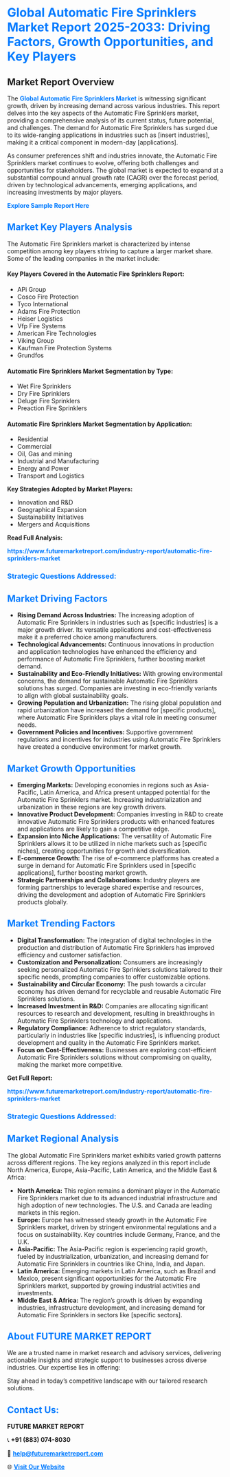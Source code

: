 <h1 style="color: #007BFF;">Global Automatic Fire Sprinklers Market Report 2025-2033: Driving Factors, Growth Opportunities, and Key Players</h1>

<section id="overview">
<h2>Market Report Overview</h2>
<p>The <a href="https://www.futuremarketreport.com/industry-report/automatic-fire-sprinklers-market" style="color: #007BFF; text-decoration: none;"><strong>Global Automatic Fire Sprinklers Market</strong></a> is witnessing significant growth, driven by increasing demand across various industries. This report delves into the key aspects of the Automatic Fire Sprinklers market, providing a comprehensive analysis of its current status, future potential, and challenges. The demand for Automatic Fire Sprinklers has surged due to its wide-ranging applications in industries such as [insert industries], making it a critical component in modern-day [applications].</p>
<p>As consumer preferences shift and industries innovate, the Automatic Fire Sprinklers market continues to evolve, offering both challenges and opportunities for stakeholders. The global market is expected to expand at a substantial compound annual growth rate (CAGR) over the forecast period, driven by technological advancements, emerging applications, and increasing investments by major players.</p>
</section>

<section id="overview">
<p><a href="https://www.futuremarketreport.com/request-sample/reportId=44339" style="color: #007BFF; text-decoration: none;"><strong>Explore Sample Report Here</strong></a></p>
</section>

<section id="key-players">
<h2 style="color: #007BFF;">Market Key Players Analysis</h2>
<p>The Automatic Fire Sprinklers market is characterized by intense competition among key players striving to capture a larger market share. Some of the leading companies in the market include:</p>
<h4>Key Players Covered in the Automatic Fire Sprinklers Report:</h4>
<ul><li>APi Group</li><li>Cosco Fire Protection</li><li>Tyco International</li><li>Adams Fire Protection</li><li>Heiser Logistics</li><li>Vfp Fire Systems</li><li>American Fire Technologies</li><li>Viking Group</li><li>Kaufman Fire Protection Systems</li><li>Grundfos</li></ul>
<h4>Automatic Fire Sprinklers Market Segmentation by Type:</h4>
<ul><li>Wet Fire Sprinklers</li><li>Dry Fire Sprinklers</li><li>Deluge Fire Sprinklers</li><li>Preaction Fire Sprinklers</li></ul>

<h4>Automatic Fire Sprinklers Market Segmentation by Application:</h4>
<ul><li>Residential</li><li>Commercial</li><li>Oil, Gas and mining</li><li>Industrial and Manufacturing</li><li>Energy and Power</li><li>Transport and Logistics</li></ul>
<p><strong>Key Strategies Adopted by Market Players:</strong></p>
<ul>
<li>Innovation and R&D</li>
<li>Geographical Expansion</li>
<li>Sustainability Initiatives</li>
<li>Mergers and Acquisitions</li>
</ul>
</section>

<section>
<p><strong>Read Full Analysis: </strong></p><a href="https://www.futuremarketreport.com/industry-report/automatic-fire-sprinklers-market" style="color: #007BFF; text-decoration: none;"><strong>https://www.futuremarketreport.com/industry-report/automatic-fire-sprinklers-market</strong></a>
<h3 style="color: #007BFF;">Strategic Questions Addressed:</h3>
</section>

<section id="driving-factors">
<h2 style="color: #007BFF;">Market Driving Factors</h2>
<ul>
<li><strong>Rising Demand Across Industries:</strong> The increasing adoption of Automatic Fire Sprinklers in industries such as [specific industries] is a major growth driver. Its versatile applications and cost-effectiveness make it a preferred choice among manufacturers.</li>
<li><strong>Technological Advancements:</strong> Continuous innovations in production and application technologies have enhanced the efficiency and performance of Automatic Fire Sprinklers, further boosting market demand.</li>
<li><strong>Sustainability and Eco-Friendly Initiatives:</strong> With growing environmental concerns, the demand for sustainable Automatic Fire Sprinklers solutions has surged. Companies are investing in eco-friendly variants to align with global sustainability goals.</li>
<li><strong>Growing Population and Urbanization:</strong> The rising global population and rapid urbanization have increased the demand for [specific products], where Automatic Fire Sprinklers plays a vital role in meeting consumer needs.</li>
<li><strong>Government Policies and Incentives:</strong> Supportive government regulations and incentives for industries using Automatic Fire Sprinklers have created a conducive environment for market growth.</li>
</ul>
</section>

<section id="growth-opportunities">
<h2 style="color: #007BFF;">Market Growth Opportunities</h2>
<ul>
<li><strong>Emerging Markets:</strong> Developing economies in regions such as Asia-Pacific, Latin America, and Africa present untapped potential for the Automatic Fire Sprinklers market. Increasing industrialization and urbanization in these regions are key growth drivers.</li>
<li><strong>Innovative Product Development:</strong> Companies investing in R&D to create innovative Automatic Fire Sprinklers products with enhanced features and applications are likely to gain a competitive edge.</li>
<li><strong>Expansion into Niche Applications:</strong> The versatility of Automatic Fire Sprinklers allows it to be utilized in niche markets such as [specific niches], creating opportunities for growth and diversification.</li>
<li><strong>E-commerce Growth:</strong> The rise of e-commerce platforms has created a surge in demand for Automatic Fire Sprinklers used in [specific applications], further boosting market growth.</li>
<li><strong>Strategic Partnerships and Collaborations:</strong> Industry players are forming partnerships to leverage shared expertise and resources, driving the development and adoption of Automatic Fire Sprinklers products globally.</li>
</ul>
</section>

<section id="trending-factors">
<h2 style="color: #007BFF;">Market Trending Factors</h2>
<ul>
<li><strong>Digital Transformation:</strong> The integration of digital technologies in the production and distribution of Automatic Fire Sprinklers has improved efficiency and customer satisfaction.</li>
<li><strong>Customization and Personalization:</strong> Consumers are increasingly seeking personalized Automatic Fire Sprinklers solutions tailored to their specific needs, prompting companies to offer customizable options.</li>
<li><strong>Sustainability and Circular Economy:</strong> The push towards a circular economy has driven demand for recyclable and reusable Automatic Fire Sprinklers solutions.</li>
<li><strong>Increased Investment in R&D:</strong> Companies are allocating significant resources to research and development, resulting in breakthroughs in Automatic Fire Sprinklers technology and applications.</li>
<li><strong>Regulatory Compliance:</strong> Adherence to strict regulatory standards, particularly in industries like [specific industries], is influencing product development and quality in the Automatic Fire Sprinklers market.</li>
<li><strong>Focus on Cost-Effectiveness:</strong> Businesses are exploring cost-efficient Automatic Fire Sprinklers solutions without compromising on quality, making the market more competitive.</li>
</ul>
</section>

<section>
<p><strong>Get Full Report: </strong></p><a href="https://www.futuremarketreport.com/industry-report/automatic-fire-sprinklers-market" style="color: #007BFF; text-decoration: none;"><strong>https://www.futuremarketreport.com/industry-report/automatic-fire-sprinklers-market</strong></a>
<h3 style="color: #007BFF;">Strategic Questions Addressed:</h3>
</section>


<section id="regional-analysis">
<h2 style="color: #007BFF;">Market Regional Analysis</h2>
<p>The global Automatic Fire Sprinklers market exhibits varied growth patterns across different regions. The key regions analyzed in this report include North America, Europe, Asia-Pacific, Latin America, and the Middle East & Africa:</p>
<ul>
<li><strong>North America:</strong> This region remains a dominant player in the Automatic Fire Sprinklers market due to its advanced industrial infrastructure and high adoption of new technologies. The U.S. and Canada are leading markets in this region.</li>
<li><strong>Europe:</strong> Europe has witnessed steady growth in the Automatic Fire Sprinklers market, driven by stringent environmental regulations and a focus on sustainability. Key countries include Germany, France, and the U.K.</li>
<li><strong>Asia-Pacific:</strong> The Asia-Pacific region is experiencing rapid growth, fueled by industrialization, urbanization, and increasing demand for Automatic Fire Sprinklers in countries like China, India, and Japan.</li>
<li><strong>Latin America:</strong> Emerging markets in Latin America, such as Brazil and Mexico, present significant opportunities for the Automatic Fire Sprinklers market, supported by growing industrial activities and investments.</li>
<li><strong>Middle East & Africa:</strong> The region’s growth is driven by expanding industries, infrastructure development, and increasing demand for Automatic Fire Sprinklers in sectors like [specific sectors].</li>
</ul>
</section>

<footer>
<h2 style="color: #007BFF;">About FUTURE MARKET REPORT</h2>
<p>We are a trusted name in market research and advisory services, delivering actionable insights and strategic support to businesses across diverse industries. Our expertise lies in offering:</p>

<p>Stay ahead in today’s competitive landscape with our tailored research solutions.</p>

<h2 style="color: #007BFF;">Contact Us:</h2>
<p><strong>FUTURE MARKET REPORT</strong></p>
<p>📞 <strong>+91 (883) 074-8030</strong></p>
<p>📧 <strong><a href="mailto:help@futuremarketreport.com" style="color: #007BFF;">help@futuremarketreport.com</a></strong></p>
<p>🌐 <strong><a href="https://www.futuremarketreport.com/" style="color: #007BFF;">Visit Our Website</a></strong></p>
</footer>